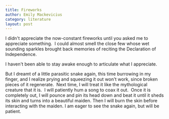 ```yaml
---
title: Fireworks
author: Emily Mackevicius
category: literature
layout: post
---
```


I didn't appreciate the now-constant fireworks until you asked me to appreciate something.  I could almost smell the close few whose wet sounding sparkles brought back memories of reciting the Declaration of Independence. 

I haven't been able to stay awake enough to articulate what I appreciate. 

But I dreamt of a little parasitic snake again, this time burrowing in my finger, and I realize prying and squeezing it out won't work, since broken pieces of it regenerate.  Next time, I will treat it like the mythological creature that it is.  I will patiently hum a song to coax it out.  Once it is completely out, I will pounce and pin its head down and beat it until it sheds its skin and turns into a beautiful maiden. Then I will burn the skin before interacting with the maiden. I am eager to see the snake again, but will be patient.
